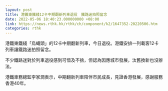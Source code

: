 ```yaml
---
layout: post
title: 港鐵東鐵綫12卡中期翻新列車退役　鐵路迷拍照留念
date: 2022-05-06 18:40:23.000000000 +08:00
link: https://news.rthk.hk/rthk/ch/component/k2/1647352-20220506.htm
categories: rthk
---
```


港鐵東鐵綫「烏蠅頭」的12卡中期翻新列車，今日退役。港鐵安排一列載客12卡列車讓鐵路迷拍照留念。

不少鐵路迷對於列車退役感到可惜及不捨，但認為因應城市發展，汰舊換新也沒辦法。

港鐵車務總監李家潤表示，中期翻新列車陪伴市民成長，見證香港發展，感謝服務香港40年。
